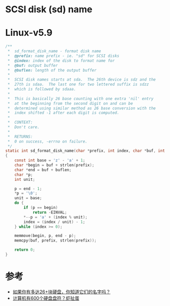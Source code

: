 SCSI disk (sd) name
===================

# Linux-v5.9
```C
/**
 *	sd_format_disk_name - format disk name
 *	@prefix: name prefix - ie. "sd" for SCSI disks
 *	@index: index of the disk to format name for
 *	@buf: output buffer
 *	@buflen: length of the output buffer
 *
 *	SCSI disk names starts at sda.  The 26th device is sdz and the
 *	27th is sdaa.  The last one for two lettered suffix is sdzz
 *	which is followed by sdaaa.
 *
 *	This is basically 26 base counting with one extra 'nil' entry
 *	at the beginning from the second digit on and can be
 *	determined using similar method as 26 base conversion with the
 *	index shifted -1 after each digit is computed.
 *
 *	CONTEXT:
 *	Don't care.
 *
 *	RETURNS:
 *	0 on success, -errno on failure.
 */
static int sd_format_disk_name(char *prefix, int index, char *buf, int buflen)
{
	const int base = 'z' - 'a' + 1;
	char *begin = buf + strlen(prefix);
	char *end = buf + buflen;
	char *p;
	int unit;

	p = end - 1;
	*p = '\0';
	unit = base;
	do {
		if (p == begin)
			return -EINVAL;
		*--p = 'a' + (index % unit);
		index = (index / unit) - 1;
	} while (index >= 0);

	memmove(begin, p, end - p);
	memcpy(buf, prefix, strlen(prefix));

	return 0;
}
```

# 参考
 * [如果你有多达26+块硬盘，你知道它们的名字吗？](https://fosschef.wordpress.com/2011/01/11/do-you-know-how-the-drives-name-when-they-exceed-26/)
 * [计算机有600个硬盘盘符？虾扯蛋](https://03k.org/computer-panfu.html)
